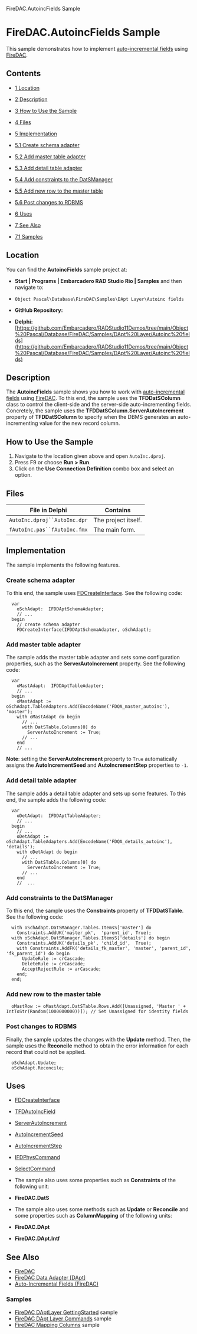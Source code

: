 FireDAC.AutoincFields Sample[]()
# FireDAC.AutoincFields Sample 


This sample demonstrates how to implement [auto-incremental fields](http://docwiki.embarcadero.com/RADStudio/en/Auto-Incremental_Fields_(FireDAC)) using [FireDAC](http://docwiki.embarcadero.com/RADStudio/en/FireDAC).
## Contents



* [1 Location](#Location)
* [2 Description](#Description)
* [3 How to Use the Sample](#How_to_Use_the_Sample)
* [4 Files](#Files)
* [5 Implementation](#Implementation)

* [5.1 Create schema adapter](#Create_schema_adapter)
* [5.2 Add master table adapter](#Add_master_table_adapter)
* [5.3 Add detail table adapter](#Add_detail_table_adapter)
* [5.4 Add constraints to the DatSManager](#Add_constraints_to_the_DatSManager)
* [5.5 Add new row to the master table](#Add_new_row_to_the_master_table)
* [5.6 Post changes to RDBMS](#Post_changes_to_RDBMS)

* [6 Uses](#Uses)
* [7 See Also](#See_Also)

* [7.1 Samples](#Samples)


## Location 

You can find the **AutoincFields** sample project at:
* **Start | Programs | Embarcadero RAD Studio Rio | Samples** and then navigate to:

* `Object Pascal\Database\FireDAC\Samples\DApt Layer\Autoinc fields`

* **GitHub Repository:**

* **Delphi:**[https://github.com/Embarcadero/RADStudio11Demos/tree/main/Object%20Pascal/Database/FireDAC/Samples/DApt%20Layer/Autoinc%20fields](https://github.com/Embarcadero/RADStudio11Demos/tree/main/Object%20Pascal/Database/FireDAC/Samples/DApt%20Layer/Autoinc%20fields)

## Description 

The **AutoincFields** sample shows you how to work with [auto-incremental fields](http://docwiki.embarcadero.com/RADStudio/en/Auto-Incremental_Fields_(FireDAC)) using [FireDAC](http://docwiki.embarcadero.com/RADStudio/en/FireDAC). To this end, the sample uses the **TFDDatSColumn** class to control the client-side and the server-side auto-incrementing fields. Concretely, the sample uses the **TFDDatSColumn.ServerAutoIncrement** property of **TFDDatSColumn** to specify when the DBMS generates an auto-incrementing value for the new record column.
## How to Use the Sample 


1.  Navigate to the location given above and open `AutoInc.dproj`.
2.  Press F9 or choose **Run > Run**.
3.  Click on the **Use Connection Definition** combo box and select an option.

## Files 



| File in Delphi             | Contains          |
|----------------------------|-------------------|
|`AutoInc.dproj``AutoInc.dpr`|The project itself.|
|`fAutoInc.pas``fAutoInc.fmx`|The main form.     |


## Implementation 

The sample implements the following features.
### Create schema adapter 

To this end, the sample uses [FDCreateInterface](http://docwiki.embarcadero.com/Libraries/en/FireDAC.Stan.Factory.FDCreateInterface). See the following code:
```
  var
    oSchAdapt:  IFDDAptSchemaAdapter;
    // ...
  begin
    // create schema adapter
    FDCreateInterface(IFDDAptSchemaAdapter, oSchAdapt);

```



### Add master table adapter 

The sample adds the master table adapter and sets some configuration properties, such as the **ServerAutoIncrement** property. See the following code:
```
  var
    oMastAdapt:  IFDDAptTableAdapter;
    // ...
  begin  
    oMastAdapt := oSchAdapt.TableAdapters.Add(EncodeName('FDQA_master_autoinc'), 'master');
    with oMastAdapt do begin
      // ...
      with DatSTable.Columns[0] do
        ServerAutoIncrement := True;
      // ...
    end
    // ...

```


**Note**: setting the **ServerAutoIncrement** property to `True` automatically assigns the **AutoIncrementSeed** and **AutoIncrementStep** properties to `-1`.
### Add detail table adapter 

The sample adds a detail table adapter and sets up some features. To this end, the sample adds the following code:
```
  var
    oDetAdapt:  IFDDAptTableAdapter;
    // ...
  begin
    // ...
    oDetAdapt := oSchAdapt.TableAdapters.Add(EncodeName('FDQA_details_autoinc'), 'details');
    with oDetAdapt do begin
      // ...
      with DatSTable.Columns[0] do
        ServerAutoIncrement := True;
      // ...
    end
    //  ...

```



### Add constraints to the DatSManager 

To this end, the sample uses the **Constraints** property of **TFDDatSTable**. See the following code:
```
  with oSchAdapt.DatSManager.Tables.ItemsS['master'] do
    Constraints.AddUK('master_pk',  'parent_id', True);
  with oSchAdapt.DatSManager.Tables.ItemsS['details'] do begin
    Constraints.AddUK('details_pk', 'child_id',  True);
    with Constraints.AddFK('details_fk_master', 'master', 'parent_id', 'fk_parent_id') do begin
      UpdateRule := crCascade;
      DeleteRule := crCascade;
      AcceptRejectRule := arCascade;
    end;
  end;

```



### Add new row to the master table 


```
  oMastRow := oMastAdapt.DatSTable.Rows.Add([Unassigned, 'Master ' + IntToStr(Random(1000000000))]); // Set Unassigned for identity fields

```



### Post changes to RDBMS 

Finally, the sample updates the changes with the **Update** method. Then, the sample uses the **Reconcile** method to obtain the error information for each record that could not be applied.
```
  oSchAdapt.Update;
  oSchAdapt.Reconcile;

```



## Uses 


* [FDCreateInterface](http://docwiki.embarcadero.com/Libraries/en/FireDAC.Stan.Factory.FDCreateInterface)
* [TFDAutoIncField](http://docwiki.embarcadero.com/Libraries/en/FireDAC.Comp.DataSet.TFDAutoIncField)

* [ServerAutoIncrement](http://docwiki.embarcadero.com/Libraries/en/FireDAC.Comp.DataSet.TFDAutoIncField.ServerAutoIncrement)
* [AutoIncrementSeed](http://docwiki.embarcadero.com/Libraries/en/FireDAC.Comp.DataSet.TFDAutoIncField.AutoIncrementSeed)
* [AutoIncrementStep](http://docwiki.embarcadero.com/Libraries/en/FireDAC.Comp.DataSet.TFDAutoIncField.AutoIncrementStep)

* [IFDPhysCommand](http://docwiki.embarcadero.com/Libraries/en/FireDAC.Phys.Intf.IFDPhysCommand)

* [SelectCommand](http://docwiki.embarcadero.com/Libraries/en/FireDAC.Comp.Client.TFDCustomTableAdapter.SelectCommand)

*  The sample also uses some properties such as **Constraints** of the following unit:

* **FireDAC.DatS**

*  The sample also uses some methods such as **Update** or **Reconcile** and some properties such as **ColumnMapping** of the following units:

* **FireDAC.DApt**
* **FireDAC.DApt.Intf**

## See Also 


* [FireDAC](http://docwiki.embarcadero.com/RADStudio/en/FireDAC)
* [FireDAC Data Adapter [DApt]](http://docwiki.embarcadero.com/RADStudio/en/General_(FireDAC))
* [Auto-Incremental Fields (FireDAC)](http://docwiki.embarcadero.com/RADStudio/en/Auto-Incremental_Fields_(FireDAC))

### Samples 


* [FireDAC DAptLayer GettingStarted](http://docwiki.embarcadero.com/CodeExamples/en/FireDAC.DAptLayerGettingStarted_Sample) sample
* [FireDAC DApt Layer Commands](http://docwiki.embarcadero.com/CodeExamples/en/FireDAC.DAptLayerCommands_Sample) sample
* [FireDAC Mapping Columns](http://docwiki.embarcadero.com/CodeExamples/en/FireDAC.MappingColumns_Sample) sample





